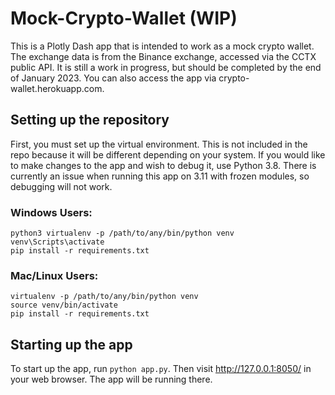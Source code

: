 # Mock-Crypto-Wallet (WIP)
This is a Plotly Dash app that is intended to work as a mock crypto wallet. The exchange data is from the Binance exchange, accessed via the CCTX public API. It is still a work in progress, but should be completed by the end of January 2023. You can also access the app via crypto-wallet.herokuapp.com.

## Setting up the repository
First, you must set up the virtual environment. This is not included in the repo because it will be different depending on your system. If you would like to make changes to the app and wish to debug it, use Python 3.8. There is currently an issue when running this app on 3.11 with frozen modules, so debugging will not work.

### Windows Users:
```
python3 virtualenv -p /path/to/any/bin/python venv
venv\Scripts\activate
pip install -r requirements.txt
```

### Mac/Linux Users:
```
virtualenv -p /path/to/any/bin/python venv
source venv/bin/activate
pip install -r requirements.txt
```

## Starting up the app
To start up the app, run `python app.py`. Then visit http://127.0.0.1:8050/ in your web browser. The app will be running there.

